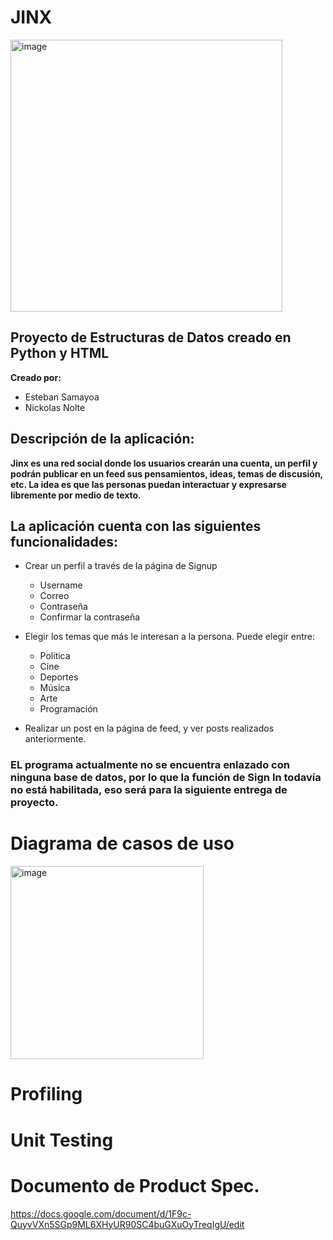 # JINX
<img width="435" alt="image" src="https://user-images.githubusercontent.com/61555652/156282205-f4f177da-ecc2-4387-97a9-9c743c38f15a.png">


## Proyecto de Estructuras de Datos creado en Python y HTML
**Creado por:** 
- Esteban Samayoa
- Nickolas Nolte



## Descripción de la aplicación:

**Jinx es una red social donde los usuarios crearán una cuenta, un perfil y podrán publicar en un feed sus pensamientos, ideas, temas de discusión, etc. La idea es que las personas puedan interactuar y expresarse libremente por medio de texto.**



## La aplicación cuenta con las siguientes funcionalidades:

*   Crear un perfil a través de la página de Signup 
    * Username
    * Correo
    * Contraseña
    * Confirmar la contraseña


*   Elegir los temas que más le interesan a la persona. Puede elegir entre:
    * Política 
    * Cine 
    * Deportes 
    * Música
    * Arte
    * Programación

* Realizar un post en la página de feed, y ver posts realizados anteriormente. 

### EL programa actualmente no se encuentra enlazado con ninguna base de datos, por lo que la función de Sign In todavía no está habilitada, eso será para la siguiente entrega de proyecto.



# Diagrama de casos de uso
<img width="309" alt="image" src="https://user-images.githubusercontent.com/61555652/156281522-342a7b70-77ba-4d10-b6c9-2dcee6c31581.png">

# Profiling 





# Unit Testing

# Documento de Product Spec. 
https://docs.google.com/document/d/1F9c-QuyvVXn5SGp9ML6XHyUR90SC4buGXuOyTreqIgU/edit
